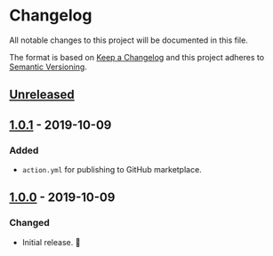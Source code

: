 # Changelog

All notable changes to this project will be documented in this file.

The format is based on [Keep a Changelog](http://keepachangelog.com/en/1.0.0/) and this project adheres to [Semantic Versioning](http://semver.org/spec/v2.0.0.html).

## [Unreleased]

## [1.0.1] - 2019-10-09

### Added

- `action.yml` for publishing to GitHub marketplace.

## [1.0.0] - 2019-10-09

### Changed

- Initial release. 🎉

[unreleased]: https://github.com/CultureHQ/actions-yarn/compare/v1.0.1...HEAD
[1.0.1]: https://github.com/CultureHQ/actions-yarn/compare/v1.0.0...v1.0.1
[1.0.0]: https://github.com/CultureHQ/actions-yarn/compare/5b9832...v1.0.0
